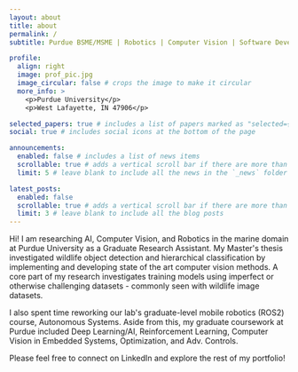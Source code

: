 ```yaml
---
layout: about
title: about
permalink: /
subtitle: Purdue BSME/MSME | Robotics | Computer Vision | Software Development

profile:
  align: right
  image: prof_pic.jpg
  image_circular: false # crops the image to make it circular
  more_info: >
    <p>Purdue University</p>
    <p>West Lafayette, IN 47906</p>

selected_papers: true # includes a list of papers marked as "selected={true}"
social: true # includes social icons at the bottom of the page

announcements:
  enabled: false # includes a list of news items
  scrollable: true # adds a vertical scroll bar if there are more than 3 news items
  limit: 5 # leave blank to include all the news in the `_news` folder

latest_posts:
  enabled: false
  scrollable: true # adds a vertical scroll bar if there are more than 3 new posts items
  limit: 3 # leave blank to include all the blog posts
---
```


Hi! I am researching AI, Computer Vision, and Robotics in the marine domain at Purdue University as a Graduate Research Assistant. My Master's thesis investigated wildlife object detection and hierarchical classification by implementing and developing state of the art computer vision methods. A core part of my research investigates training models using imperfect or otherwise challenging datasets - commonly seen with wildlife image datasets.

I also spent time reworking our lab's graduate-level mobile robotics (ROS2) course, Autonomous Systems. Aside from this, my graduate coursework at Purdue included Deep Learning/AI, Reinforcement Learning, Computer Vision in Embedded Systems, Optimization, and Adv. Controls.

Please feel free to connect on LinkedIn and explore the rest of my portfolio!